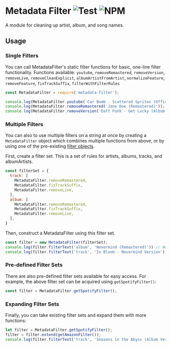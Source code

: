 # Metadata Filter ![Test][WorkflowBadge] ![NPM][NpmBadge]

A module for cleaning up artist, album, and song names.

## Usage

### Single Filters
You can call MetadataFilter's static filter functions for basic, one-line filter functionality.
Functions available: `youtube`, `removeRemastered`, `removeVersion`, `removeLive`, `removeCleanExplicit`, `albumArtistFromArtist`, `normalizeFeature`, `removeFeature`, `fixTrackSuffix`, `filterWithFilterRules`

```javascript
const MetadataFilter = require('metadata-filter');

console.log(MetadataFilter.youtube('Car Bomb - Scattered Sprites (Official Music Video)')); // Car Bomb - Scattered Sprites
console.log(MetadataFilter.removeRemastered('Jane Doe (Remastered)')); // Jane Doe
console.log(MetadataFilter.removeVersion('Daft Punk - Get Lucky (Album Version)')); // Daft Punk - Get Lucky
```

### Multiple Filters
You can also to use multiple filters on a string at once by creating a `MetadataFilter` object which combines multiple functions from above, or by using one of the pre-existing [filter objects](#pre-defined-filter-sets).

First, create a filter set. This is a set of rules for artists, albums, tracks, and albumArtists.
```javascript
const filterSet = {
  track: [
    MetadataFilter.removeRemastered,
    MetadataFilter.fixTrackSuffix,
    MetadataFilter.removeLive,
  ],
  album: [
    MetadataFilter.removeRemastered,
    MetadataFilter.fixTrackSuffix,
    MetadataFilter.removeLive,
  ],
}
```

Then, construct a MetadataFilter using this filter set.
```javascript
const filter = new MetadataFilter(filterSet);
console.log(filter.filterText('album', 'Nevermind (Remastered)')) // Nevermind
console.log(filter.filterText('track', 'In Bloom - Nevermind Version')) // In Bloom
```

### Pre-defined Filter Sets
There are also pre-defined filter sets available for easy access. For example, the above filter set can be acquired using `getSpotifyFilter()`:

```javascript
const filter = MetadataFilter.getSpotifyFilter();
```

### Expanding Filter Sets
Finally, you can take existing filter sets and expand them with more functions:

```javascript
let filter = MetadataFilter.getSpotifyFilter();
filter = filter.extend(getAmazonFilter());
console.log(filter.filterText('track', 'Seasons in the Abyss (Album Version)')); // Seasons in the Abyss

```

[WorkflowBadge]: https://github.com/web-scrobbler/metadata-filter/workflows/Test/badge.svg
[NpmBadge]: https://img.shields.io/npm/v/metadata-filter